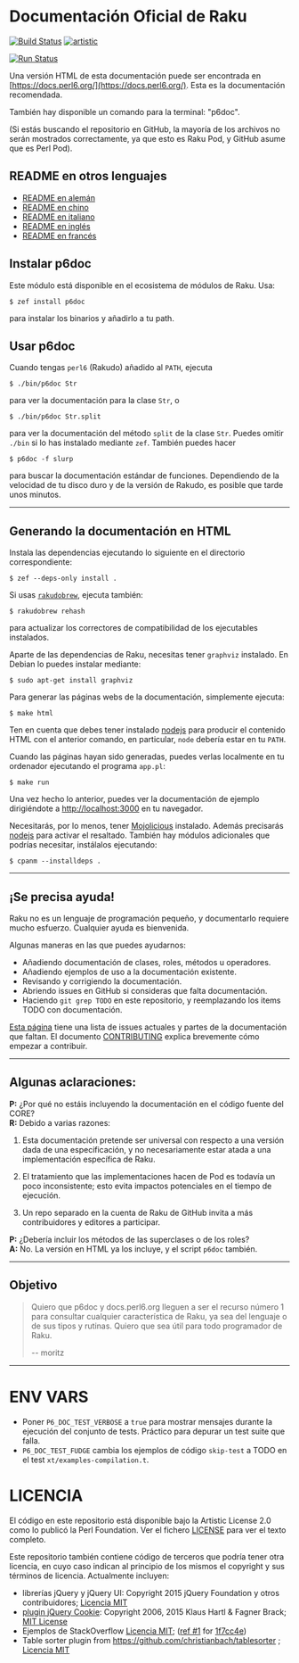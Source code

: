 # Documentación Oficial de Raku

[![Build Status](https://travis-ci.org/perl6/doc.svg?branch=master)](https://travis-ci.org/perl6/doc) [![artistic](https://img.shields.io/badge/license-Artistic%202.0-blue.svg?style=flat)](https://opensource.org/licenses/Artistic-2.0)

[![Run Status](https://api.shippable.com/projects/591e99923f2f790700098a30/badge?branch=master)](https://app.shippable.com/github/perl6/doc)

Una versión HTML de esta documentación puede ser encontrada en [https://docs.perl6.org/](https://docs.perl6.org/).
Esta es la documentación recomendada.

También hay disponible un comando para la terminal: "p6doc".

(Si estás buscando el repositorio en GitHub, la mayoría de los archivos no serán mostrados correctamente,
ya que esto es Raku Pod, y GitHub asume que es Perl Pod).

## README en otros lenguajes

* [README en alemán](../de/README.de.md)
* [README en chino](../zh/README.zh.md)
* [README en italiano](../it/README.it.md)
* [README en inglés](../../../README.md)
* [README en francés](../fr/README.fr.md)

## Instalar p6doc

Este módulo está disponible en el ecosistema de módulos de Raku. Usa:

    $ zef install p6doc

para instalar los binarios y añadirlo a tu path.

## Usar p6doc

Cuando tengas `perl6` (Rakudo) añadido al `PATH`, ejecuta

    $ ./bin/p6doc Str

para ver la documentación para la clase `Str`, o

    $ ./bin/p6doc Str.split

para ver la documentación del método `split` de la clase `Str`. Puedes
omitir `./bin` si lo has instalado mediante `zef`.
También puedes hacer

    $ p6doc -f slurp

para buscar la documentación estándar de funciones. Dependiendo de la velocidad
de tu disco duro y de la versión de Rakudo, es posible que tarde unos minutos.

-------

## Generando la documentación en HTML

Instala las dependencias ejecutando lo siguiente en el directorio correspondiente:

    $ zef --deps-only install .

Si usas [`rakudobrew`](https://github.com/tadzik/rakudobrew), ejecuta también:

    $ rakudobrew rehash

para actualizar los correctores de compatibilidad de los ejecutables instalados.

Aparte de las dependencias de Raku, necesitas tener `graphviz` instalado. En Debian
lo puedes instalar mediante:

    $ sudo apt-get install graphviz

Para generar las páginas webs de la documentación, simplemente ejecuta:

    $ make html

Ten en cuenta que debes tener instalado [nodejs](https://nodejs.org)
para producir el contenido HTML con el anterior comando, en particular,
`node` debería estar en tu `PATH`.

Cuando las páginas hayan sido generadas, puedes verlas localmente
en tu ordenador ejecutando el programa `app.pl`:

    $ make run

Una vez hecho lo anterior, puedes ver la documentación de ejemplo
dirigiéndote a [http://localhost:3000](http://localhost:3000) en tu navegador.

Necesitarás, por lo menos, tener [Mojolicious](https://metacpan.org/pod/Mojolicious)
instalado. Además precisarás [nodejs](https://nodejs.org) para activar el resaltado.
También hay módulos adicionales que podrías necesitar, instálalos ejecutando:

    $ cpanm --installdeps .

---------

## ¡Se precisa ayuda!

Raku no es un lenguaje de programación pequeño, y documentarlo requiere mucho esfuerzo. Cualquier ayuda es bienvenida.

Algunas maneras en las que puedes ayudarnos:

  * Añadiendo documentación de clases, roles, métodos u operadores.
  * Añadiendo ejemplos de uso a la documentación existente.
  * Revisando y corrigiendo la documentación.
  * Abriendo issues en GitHub si consideras que falta documentación.
  * Haciendo `git grep TODO` en este repositorio, y reemplazando los items TODO con documentación.

[Esta página](https://github.com/Raku/doc/issues) tiene una lista de issues actuales y partes de la documentación que faltan. El documento [CONTRIBUTING](CONTRIBUTING.md) explica brevemente cómo empezar a contribuir.

--------
## Algunas aclaraciones:

**P:** ¿Por qué no estáis incluyendo la documentación en el código fuente del CORE?<br>
**R:** Debido a varias razones:

  1. Esta documentación pretende ser universal con respecto a una versión dada de una especificación, y no necesariamente estar atada a una implementación específica de Raku.

  2. El tratamiento que las implementaciones hacen de Pod es todavía un poco inconsistente; esto evita impactos potenciales en el tiempo de ejecución.

  3. Un repo separado en la cuenta de Raku de GitHub invita a más contribuidores y editores a participar.

**P:** ¿Debería incluir los métodos de las superclases o de los roles?<br>
**A:** No. La versión en HTML ya los incluye, y el script `p6doc` también.

--------

## Objetivo

> Quiero que p6doc y docs.perl6.org lleguen a ser el recurso número 1 para consultar cualquier
> característica de Raku, ya sea del lenguaje o de sus tipos y rutinas. Quiero que sea útil para todo programador de Raku.
>
>    -- moritz

--------

# ENV VARS

- Poner `P6_DOC_TEST_VERBOSE` a `true` para mostrar mensajes durante la ejecución del conjunto de tests. Práctico para depurar un test suite que falla.
- `P6_DOC_TEST_FUDGE` cambia los ejemplos de código `skip-test` a TODO en el test `xt/examples-compilation.t`.

# LICENCIA

El código en este repositorio está disponible bajo la Artistic License 2.0 como lo publicó la Perl Foundation. Ver el fichero [LICENSE](LICENSE) para ver el texto completo.

Este repositorio también contiene código de terceros que podría tener otra licencia, en cuyo caso indican al principio de los mismos el copyright y sus términos de licencia. Actualmente incluyen:

* librerías jQuery y jQuery UI: Copyright 2015 jQuery Foundation y otros contribuidores; [Licencia MIT](http://creativecommons.org/licenses/MIT)
* [plugin jQuery Cookie](https://github.com/js-cookie/js-cookie):
  Copyright 2006, 2015 Klaus Hartl & Fagner Brack;
  [MIT License](http://creativecommons.org/licenses/MIT)
* Ejemplos de StackOverflow [Licencia MIT](http://creativecommons.org/licenses/MIT); ([ref #1](http://stackoverflow.com/a/43669837/215487) for [1f7cc4e](https://github.com/Raku/doc/commit/1f7cc4efa0da38b5a9bf544c9b13cc335f87f7f6))
* Table sorter plugin from https://github.com/christianbach/tablesorter ;
  [Licencia MIT](http://creativecommons.org/licenses/MIT)
